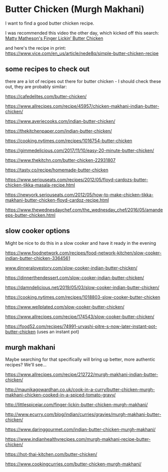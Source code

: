 # Butter Chicken (Murgh Makhani)

I want to find a good butter chicken recipe.

I was recommended this video the other day, which kicked off this search: [Matty Matheson's Finger Lickin’ Butter Chicken](https://www.youtube.com/watch?v=G6Qjf6IyclQ)

and here's the recipe in print: https://www.vice.com/en_us/article/nede8q/simple-butter-chicken-recipe


## some recipes to check out

there are a lot of recipes out there for butter chicken - I should check these out, they are probably similar:

https://cafedelites.com/butter-chicken/

https://www.allrecipes.com/recipe/45957/chicken-makhani-indian-butter-chicken/

https://www.averiecooks.com/indian-butter-chicken/

https://thekitchenpaper.com/indian-butter-chicken/

https://cooking.nytimes.com/recipes/1016754-butter-chicken

https://gimmedelicious.com/2017/11/10/easy-20-minute-butter-chicken/

https://www.thekitchn.com/butter-chicken-22931807

https://tasty.co/recipe/homemade-butter-chicken

https://www.seriouseats.com/recipes/2012/05/floyd-cardozs-butter-chicken-tikka-masala-recipe.html

https://newyork.seriouseats.com/2012/05/how-to-make-chicken-tikka-makhani-butter-chicken-floyd-cardoz-recipe.html

https://www.thewednesdaychef.com/the_wednesday_chef/2016/05/amandeeps-butter-chicken.html


## slow cooker options

Might be nice to do this in a slow cooker and have it ready in the evening

https://www.foodnetwork.com/recipes/food-network-kitchen/slow-cooker-indian-butter-chicken-3364561

www.dinneralovestory.com/slow-cooker-indian-butter-chicken/

https://dinnerthendessert.com/slow-cooker-indian-butter-chicken/

https://damndelicious.net/2019/05/03/slow-cooker-indian-butter-chicken/

https://cooking.nytimes.com/recipes/1018803-slow-cooker-butter-chicken

https://www.wellplated.com/slow-cooker-butter-chicken/

https://www.allrecipes.com/recipe/174543/slow-cooker-butter-chicken/

https://food52.com/recipes/74991-urvashi-pitre-s-now-later-instant-pot-butter-chicken (uses an instant pot)


## murgh makhani

Maybe searching for that specifically will bring up better, more authentic recipes? We'll see...

https://www.allrecipes.com/recipe/212722/murgh-makhani-indian-butter-chicken/

http://maunikagowardhan.co.uk/cook-in-a-curry/butter-chicken-murgh-makhani-chicken-cooked-in-a-spiced-tomato-gravy/

http://littlespicejar.com/finger-lickin-butter-chicken-murgh-makhani/

http://www.ecurry.com/blog/indian/curries/gravies/murgh-makhani-butter-chicken/

https://www.daringgourmet.com/indian-butter-chicken-murgh-makhani/

https://www.indianhealthyrecipes.com/murgh-makhani-recipe-butter-chicken/

https://hot-thai-kitchen.com/butter-chicken/

https://www.cookingcurries.com/butter-chicken-murgh-makhani/
